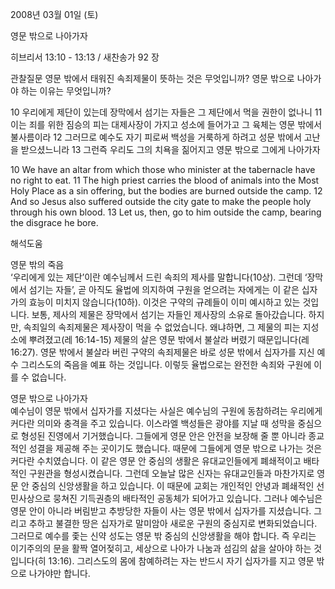 2008년 03월 01일 (토)

영문 밖으로 나아가자



히브리서 13:10 - 13:13 / 새찬송가 92 장


관찰질문
영문 밖에서 태워진 속죄제물이 뜻하는 것은 무엇입니까? 
영문 밖으로 나아가야 하는 이유는 무엇입니까? 

10 우리에게 제단이 있는데 장막에서 섬기는 자들은 그 제단에서 먹을 권한이 없나니 11 이는 죄를 위한 짐승의 피는 대제사장이 가지고 성소에 들어가고 그 육체는 영문 밖에서 불사름이라 12 그러므로 예수도 자기 피로써 백성을 거룩하게 하려고 성문 밖에서 고난을 받으셨느니라 13 그런즉 우리도 그의 치욕을 짊어지고 영문 밖으로 그에게 나아가자  

10 We have an altar from which those who minister at the tabernacle have no right to eat. 11 The high priest carries the blood of animals into the Most Holy Place as a sin offering, but the bodies are burned outside the camp. 12 And so Jesus also suffered outside the city gate to make the people holy through his own blood. 13 Let us, then, go to him outside the camp, bearing the disgrace he bore.

해석도움





영문 밖의 죽음  
‘우리에게 있는 제단’이란 예수님께서 드린 속죄의 제사를 말합니다(10상). 그런데 ‘장막에서 섬기는 자들’, 곧 아직도 율법에 의지하여 구원을 얻으려는 자에게는 이 같은 십자가의 효능이 미치지 않습니다(10하). 이것은 구약의 규례들이 이미 예시하고 있는 것입니다. 보통, 제사의 제물은 장막에서 섬기는 자들인 제사장의 소유로 돌아갔습니다. 하지만, 속죄일의 속죄제물은 제사장이 먹을 수 없었습니다. 왜냐하면, 그 제물의 피는 지성소에 뿌려졌고(레 16:14-15) 제물의 살은 영문 밖에서 불살라 버렸기 때문입니다(레 16:27). 영문 밖에서 불살라 버린 구약의 속죄제물은 바로 성문 밖에서 십자가를 지신 예수 그리스도의 죽음을 예표 하는 것입니다. 이렇듯 율법으로는 완전한 속죄와 구원에 이를 수 없습니다. 

영문 밖으로 나아가자  
예수님이 영문 밖에서 십자가를 지셨다는 사실은 예수님의 구원에 동참하려는 우리에게 커다란 의미와 충격을 주고 있습니다. 이스라엘 백성들은 광야를 지날 때 성막을 중심으로 형성된 진영에서 기거했습니다. 그들에게 영문 안은 안전을 보장해 줄 뿐 아니라 종교적인 성결을 제공해 주는 곳이기도 했습니다. 때문에 그들에게 영문 밖으로 나가는 것은 커다란 수치였습니다. 이 같은 영문 안 중심의 생활은 유대교인들에게 폐쇄적이고 배타적인 구원관을 형성시켰습니다. 그런데 오늘날 많은 신자는 유대교인들과 마찬가지로 영문 안 중심의 신앙생활을 하고 있습니다. 이 때문에 교회는 개인적인 안녕과 폐쇄적인 선민사상으로 뭉쳐진 기득권층의 배타적인 공동체가 되어가고 있습니다. 그러나 예수님은 영문 안이 아니라 버림받고 추방당한 자들이 사는 영문 밖에서 십자가를 지셨습니다. 그리고 추하고 불결한 땅은 십자가로 말미암아 새로운 구원의 중심지로 변화되었습니다. 그러므로 예수를 좇는 신약 성도는 영문 밖 중심의 신앙생활을 해야 합니다. 즉 우리는 이기주의의 문을 활짝 열어젖히고, 세상으로 나아가 나눔과 섬김의 삶을 살아야 하는 것입니다(히 13:16). 그리스도의 몸에 참예하려는 자는 반드시 자기 십자가를 지고 영문 밖으로 나가야만 합니다.